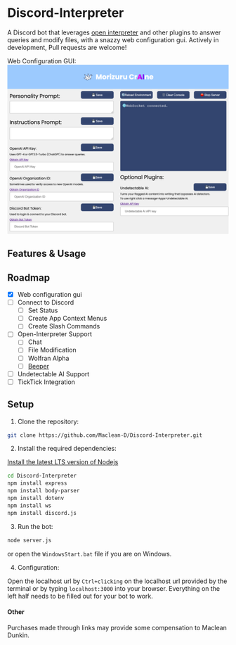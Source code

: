 # Discord-Interpreter
A Discord bot that leverages [open interpreter](https://github.com/KillianLucas/open-interpreter) and other plugins to answer queries and modify files, with a snazzy web configuration gui. Actively in development, Pull requests are welcome!

Web Configuration GUI:
![Picture of web configuration gui](SettingsPage.png)

## Features & Usage

## Roadmap

- [x] Web configuration gui
- [ ] Connect to Discord
  - [ ] Set Status
  - [ ] Create App Context Menus
  - [ ] Create Slash Commands
- [ ] Open-Interpreter Support
  - [ ] Chat
  - [ ] File Modification
  - [ ] Wolfran Alpha
  - [ ] [Beeper](https://Beeper.com)
- [ ] Undetectable AI Support
- [ ] TickTick Integration

## Setup

1. Clone the repository:

```bash
git clone https://github.com/Maclean-D/Discord-Interpreter.git
```

2. Install the required dependencies:

[Install the latest LTS version of Nodejs](https://nodejs.org/en/download)
```bash
cd Discord-Interpreter
npm install express
npm install body-parser
npm install dotenv
npm install ws
npm install discord.js
```

3. Run the bot:

```bash
node server.js
```
or open the `WindowsStart.bat` file if you are on Windows.

4. Configuration:

Open the localhost url by `Ctrl+clicking` on the localhost url provided by the terminal or by typing `localhost:3000` into your browser. Everything on the left half needs to be filled out for your bot to work.

#### Other

Purchases made through links may provide some compensation to Maclean Dunkin.